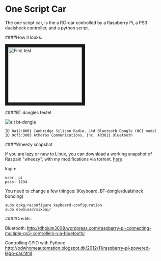 One Script Car
=======

The one script car, is the a RC-car controlled by a Raspberry Pi, a PS3 dualshock controller, and a python script.

####How it looks:

<a href="http://www.youtube.com/watch?feature=player_embedded&v=f1-Kq_kkoo0
" target="_blank"><img src="http://img.youtube.com/vi/f1-Kq_kkoo0/0.jpg" 
alt="First test" width="240" height="180" border="10" /></a>

####BT dongles testet

![alt bt-dongle](https://raw.github.com/iobear/rpi-car/master/pictures/bt-dongle.jpg)

```
ID 0a12:0001 Cambridge Silicon Radio, Ltd Bluetooth Dongle (HCI mode)
ID 0cf3:3005 Atheros Communications, Inc. AR3011 Bluetooth
```

####Wheezy snapshot

If you are lazy or new to Linux, you can download a working snapshot of Raspain "wheezy", with my modifications via torrent.
<a href="https://raw.github.com/iobear/rpi-car/master/one-script-car/wheezy-one_script_car_oct16.zip.torrent">here</a>

login:

    user: pi
    pass: 1234

You need to change a few thinges: (Keyboard, BT-dongle/dualshock bonding)


```
sudo dpkg-reconfigure keyboard-configuration
sudo download/sixpair
```



####Credits:

Bluetooth:
http://dhoium3009.wordpress.com/raspberry-pi-connecting-multiple-ps3-controllers-via-bluetooth/

Controlling GPIO with Python:
http://pdwhomeautomation.blogspot.dk/2012/11/raspberry-pi-powered-lego-car.html

